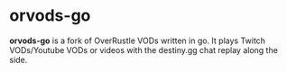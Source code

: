 # orvods-go

**orvods-go** is a fork of OverRustle VODs written in go. It plays Twitch VODs/Youtube VODs or videos with the destiny.gg chat replay along the side.